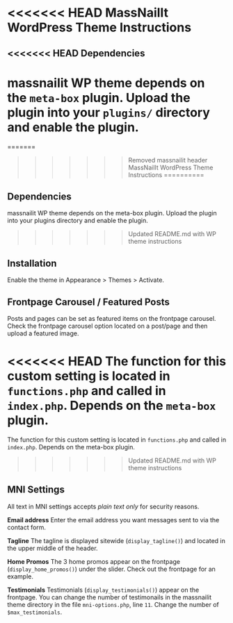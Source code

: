 <<<<<<< HEAD
MassNailIt WordPress Theme Instructions
==========

<<<<<<< HEAD
Dependencies
-------------------------
massnailit WP theme depends on the `meta-box` plugin. Upload the plugin into your `plugins/` directory and enable the plugin.
=======
=======
>>>>>>> Removed massnailit header
MassNailIt WordPress Theme Instructions
==========

Dependencies
-------------------------
massnailit WP theme depends on the meta-box plugin. Upload the plugin into your plugins directory and enable the plugin.
>>>>>>> Updated README.md with WP theme instructions


Installation
-------------------------
Enable the theme in Appearance > Themes > Activate. 

Frontpage Carousel / Featured Posts
-------------------------
Posts and pages can be set as featured items on the frontpage carousel. Check the frontpage carousel option located on a post/page and then upload a featured image. 

<<<<<<< HEAD
The function for this custom setting is located in `functions.php` and called in `index.php`. Depends on the `meta-box` plugin.
=======
The function for this custom setting is located in `functions.php` and called in `index.php`. Depends on the meta-box plugin.
>>>>>>> Updated README.md with WP theme instructions


MNI Settings
-------------------------

All text in MNI settings accepts _plain text only_ for security reasons.

**Email address** Enter the email address you want messages sent to via the contact form.

**Tagline** The tagline is displayed sitewide (`display_tagline()`) and located in the upper middle of the header.

**Home Promos** The 3 home promos appear on the frontpage (`display_home_promos()`) under the slider. Check out the frontpage for an example.

**Testimonials** Testimonials (`display_testimonials()`) appear on the frontpage. You can change the number of testimonails in the massnailit theme directory in the file `mni-options.php`, line `11`. Change the number of `$max_testimonials`.